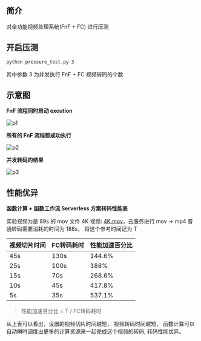 ## 简介

对全功能视频处理系统(FnF + FC) 进行压测

## 开启压测

``` bash
python pressure_test.py 3

```

其中参数 3 为并发执行 FnF + FC 视频转码的个数

## 示意图

**FnF 流程同时启动 excution**

![p1](https://img.alicdn.com/tfs/TB1RKkWzhD1gK0jSZFKXXcJrVXa-2140-488.png)

**所有的 FnF 流程都成功执行**

![p2](https://img.alicdn.com/tfs/TB1GnIWzbj1gK0jSZFOXXc7GpXa-2068-496.png)

**并发转码的结果**

![p3](https://img.alicdn.com/tfs/TB1d2EWzhD1gK0jSZFKXXcJrVXa-1550-322.png)

## 性能优异

**函数计算 + 函数工作流  Serverless 方案转码性能表**

实验视频为是 89s 的 mov 文件 4K 视频: [4K.mov](https://fc-hz-demo.oss-cn-hangzhou.aliyuncs.com/fnf_video/inputs/4K.mov)，云服务进行 mov -> mp4 普通转码需要消耗的时间为 188s， 将这个参考时间记为 T

|  视频切片时间   | FC转码耗时 | 性能加速百分比 |
|  ----  | ----  | ----  |
|  45s |  130s |  144.6%
|  25s |  100s  |  188%
|  15s |  70s |  268.6%
|  10s |  45s |  417.8%
|  5s  |  35s  |  537.1%

> 性能加速百分比 = T / FC转码耗时

从上表可以看出，设置的视频切片时间越短， 视频转码时间越短， 函数计算可以自动瞬时调度出更多的计算资源来一起完成这个视频的转码, 转码性能优异。